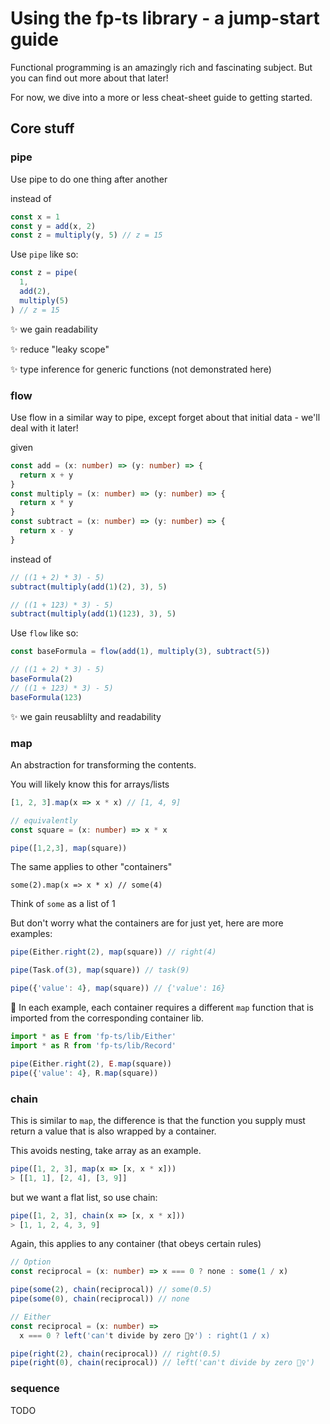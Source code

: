# Using the fp-ts library - a jump-start guide

Functional programming is an amazingly rich and fascinating subject. But you can find out more about that later!

For now, we dive into a more or less cheat-sheet guide to getting started.

## Core stuff

### pipe

Use pipe to do one thing after another

instead of
```ts
const x = 1
const y = add(x, 2)
const z = multiply(y, 5) // z = 15
```

Use `pipe` like so:
```ts
const z = pipe(
  1,
  add(2),
  multiply(5)
) // z = 15
```

✨ we gain readability

✨ reduce "leaky scope"

✨ type inference for generic functions (not demonstrated here)

### flow

Use flow in a similar way to pipe, except forget about that initial data - we'll deal with it later!

given
```ts
const add = (x: number) => (y: number) => {
  return x + y
}
const multiply = (x: number) => (y: number) => {
  return x * y
}
const subtract = (x: number) => (y: number) => {
  return x - y
}
```

instead of
```ts
// ((1 + 2) * 3) - 5)
subtract(multiply(add(1)(2), 3), 5)

// ((1 + 123) * 3) - 5)
subtract(multiply(add(1)(123), 3), 5)
```

Use `flow` like so:
```ts
const baseFormula = flow(add(1), multiply(3), subtract(5))

// ((1 + 2) * 3) - 5)
baseFormula(2)
// ((1 + 123) * 3) - 5)
baseFormula(123)
```

✨ we gain reusablilty and readability

### map

An abstraction for transforming the contents.

You will likely know this for arrays/lists
```ts
[1, 2, 3].map(x => x * x) // [1, 4, 9]

// equivalently
const square = (x: number) => x * x

pipe([1,2,3], map(square))
```

The same applies to other "containers"

`some(2).map(x => x * x) // some(4)`

Think of `some` as a list of 1

But don't worry what the containers are for just yet, here are more examples:
```ts
pipe(Either.right(2), map(square)) // right(4)

pipe(Task.of(3), map(square)) // task(9)

pipe({'value': 4}, map(square)) // {'value': 16}
```

📝 In each example, each container requires a different `map` function that is imported from the corresponding container lib.
```ts
import * as E from 'fp-ts/lib/Either'
import * as R from 'fp-ts/lib/Record'

pipe(Either.right(2), E.map(square))
pipe({'value': 4}, R.map(square))
```

### chain

This is similar to `map`, the difference is that the function you supply must return a value that is also wrapped by a container.

This avoids nesting, take array as an example.
```ts
pipe([1, 2, 3], map(x => [x, x * x]))
> [[1, 1], [2, 4], [3, 9]]
```

but we want a flat list, so use chain:
```ts
pipe([1, 2, 3], chain(x => [x, x * x]))
> [1, 1, 2, 4, 3, 9]
```

Again, this applies to any container (that obeys certain rules)
```ts
// Option
const reciprocal = (x: number) => x === 0 ? none : some(1 / x)

pipe(some(2), chain(reciprocal)) // some(0.5)
pipe(some(0), chain(reciprocal)) // none

// Either
const reciprocal = (x: number) =>
  x === 0 ? left('can't divide by zero 🤦‍♀️') : right(1 / x)

pipe(right(2), chain(reciprocal)) // right(0.5)
pipe(right(0), chain(reciprocal)) // left('can't divide by zero 🤦‍♀️')
```

### sequence

TODO
